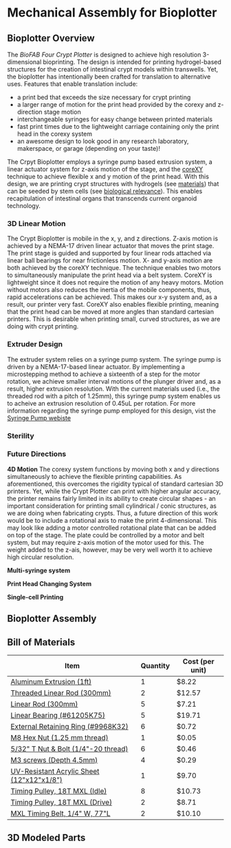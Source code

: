 # Mechanical Assembly for Bioplotter

## Bioplotter Overview
The _BioFAB Four Crypt Plotter_ is designed to achieve high resolution 3-dimensional bioprinting. The design is intended for printing hydrogel-based structures for the creation of intestinal crypt models within transwells. Yet, the bioplotter has intentionally been crafted for translation to alternative uses. Features that enable translation include:
- a print bed that exceeds the size necessary for crypt printing
- a larger range of motion for the print head provided by the corexy and z-direction stage motion
- interchangeable syringes for easy change between printed materials
- fast print times due to the lightweight carriage containing only the print head in the corexy system
- an awesome design to look good in any research laboratory, makerspace, or garage (depending on your taste)!

The Crpyt Bioplotter employs a syringe pump based extrusion system, a linear actuator system for z-axis motion of the stage, and the [coreXY](http://corexy.com/index.html) technique to achieve flexible x and y motion of the print head. With this design, we are printing crypt structures with hydrogels (see [materials](/Bioplotting-Crypts/materials)) that can be seeded by stem cells (see [biological relevance](/Bioplotting-Crypts/Biological-Relevance/)). This enables recapitulation of intestinal organs that transcends current organoid technology.

### 3D Linear Motion
The Crypt Bioplotter is mobile in the x, y, and z directions. Z-axis motion is achieved by a NEMA-17 driven linear actuator that moves the print stage. The print stage is guided and supported by four linear rods attached via linear ball bearings for near frictionless motion. X- and y-axis motion are both achieved by the coreXY technique. The technique enables two motors to simultaneously manipulate the print head via a belt system. CoreXY is lightweight since it does not require the motion of any heavy motors. Motion without motors also reduces the inertia of the mobile components, thus, rapid accelerations can be achieved. This makes our x-y system and, as a result, our printer very fast. CoreXY also enables flexible printing, meaning that the print head can be moved at more angles than standard cartesian printers. This is desirable when printing small, curved structures, as we are doing with crypt printing. 

### Extruder Design
The extruder system relies on a syringe pump system. The syringe pump is driven by a NEMA-17-based linear actuator. By implementing a microstepping method to achieve a sixteenth of a step for the motor rotation, we achieve smaller interval motions of the plunger driver and, as a result, higher extrusion resolution. With the current materials used (i.e., the threaded rod with a pitch of 1.25mm), this syringe pump system enables us to acheive an extrusion resolution of 0.45uL per rotation. For more information regarding the syringe pump employed for this design, vist the [Syringe Pump webiste](https://daltonjay.github.io/Syringe-Pump/)

### Sterility

### Future Directions

**4D Motion**
The corexy system functions by moving both x and y directions simultaneously to achieve the flexible printing capabilities. As aforementioned, this overcomes the rigidity typical of standard cartesian 3D printers. Yet, while the Crypt Plotter can print with higher angular accuracy, the printer remains fairly limited in its ability to create circular shapes - an important consideration for printing small cylindrical / conic structures, as we are doing when fabricating crypts. Thus, a future direction of this work would be to include a rotational axis to make the print 4-dimensional. This may look like adding a motor controlled rotational plate that can be added on top of the stage. The plate could be controlled by a motor and belt system, but may require z-axis motion of the motor used for this. The weight added to the z-ais, however, may be very well worth it to achieve high circular resolution.

**Multi-syringe system**


**Print Head Changing System**

**Single-cell Printing**

## Bioplotter Assembly

## Bill of Materials

Item         | Quantity  | Cost (per unit)
------------ | ----------|----------
[Aluminum Extrusion (1ft)](https://www.mcmaster.com/47065T107/) | 1 | $8.22
[Threaded Linear Rod (300mm)](https://www.mcmaster.com/1078N32/) | 2 | $12.57
[Linear Rod (300mm)](https://www.mcmaster.com/6112K44/) | 5 | $7.21
[Linear Bearing (#61205K75)](https://www.mcmaster.com/61205K75/) | 5 | $19.71
[External Retaining Ring (#9968K32)](https://www.mcmaster.com/9968K32/) | 6 | $0.72
[M8 Hex Nut (1.25 mm thread)](https://www.mcmaster.com/90592A022/) | 1 | $0.05
[5/32" T Nut & Bolt (1/4"-20 thread)](https://www.mcmaster.com/47065T139/) | 6 | $0.46
[M3 screws (Depth 4.5mm)](https://www.mcmaster.com/91251A059) | 4 | $0.29
[UV-Resistant Acrylic Sheet (12"x12"x1/8")](https://www.mcmaster.com/8560K239/) | 1 | $9.70
[Timing Pulley, 18T MXL (Idle)](https://shop.sdp-si.com/catalog/product/?id=A_6M16M018DF6006) | 8 | $10.73
[Timing Pulley, 18T MXL (Drive)](https://shop.sdp-si.com/catalog/product/?id=A_6T16M018DF6005) | 2 | $8.71
[MXL Timing Belt, 1/4" W, 77"L](https://www.mcmaster.com/1679K686/) | 2 | $10.10


## 3D Modeled Parts
